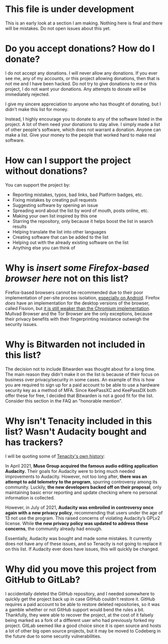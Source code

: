 # This file is under development

This is an early look at a section I am making. Nothing here is final and there will be mistakes. Do not open issues about this yet.

# Do you accept donations? How do I donate?

I do not accept any donations. I will never allow any donations. If you ever see me, any of my accounts, or this project allowing donations, then that is not me and I have been hacked. Do not try to give donations to me or this project, I do not want your donations. Any attempts to donate will be immediately rejected. 

I give my sincere appreciation to anyone who has thought of donating, but I didn't make this list for money. 

Instead, I highly encourage you to donate to any of the software listed in the project. A lot of them need your donations to stay alive. I simply made a list of other people's software, which does not warrant a donation. Anyone can make a list. Give your money to the people that worked hard to make real software. 

# How can I support the project without donations?

You can support the project by:
- Reporting mistakes, typos, bad links, bad Platform badges, etc.
- Fixing mistakes by creating pull requests
- Suggesting software by opening an issue
- Spreading word about the list by word of mouth, posts online, etc.
- Making your own list inspired by this one
- Starring the repository, only because it helps boost the list in search results
- Helping translate the list into other languages
- Creating software that can be added to the list
- Helping out with the already existing software on the list
- Anything else you can think of

# Why is *insert some Firefox-based browser here* not on this list?

Firefox-based browsers cannot be recommended due to their poor implementation of per-site process isolation, [especially on Android](https://divestos.org/pages/browsers#processIsolation). Firefox *does* have an implementation for the desktop versions of the browser, called Fission, but [it is still weaker than the Chromium implementation](https://madaidans-insecurities.github.io/firefox-chromium.html#sandboxing). Mullvad Browser and the Tor Browser are the only exceptions, because their privacy benefits with their fingerprinting resistance outweigh the security issues.

# Why is Bitwarden not included in this list?

The decision not to include Bitwarden was thought about for a long time. The main reason they didn't make it on the list is because of their focus on business over privacy/security in some cases. An example of this is how you are required to sign up for a paid account to be able to use a hardware security key as a method of MFA. Since KeePassXC and KeePassDX both offer these for free, I decided that Bitwarden is not a good fit for the list. Consider this section in the FAQ an "honorable mention".

# Why isn't Tenacity included in this list? Wasn't Audacity bought and has trackers?

I will be quoting some of [Tenacity's own history](https://tenacityaudio.org/docs/_content/Motivation.html#history):

In April 2021, **Muse Group acquired the famous audio editing application Audacity.** Their goals for Audacity were to bring much needed improvements to Audacity. However, not too long after, **there was an attempt to add telemetry to the program**, spurring controversy among its community. Luckily, **the new developers backed off on their proposal**, only maintaining basic error reporting and update checking where no personal information is collected.

However, in July of 2021, **Audacity was embroiled in controversy once again with a new privacy policy**, recommending that users under the age of 13 not use the program. This raised concerns of violating Audacity’s GPLv2 license. While **the new privacy policy was updated to address these concerns**, the community already had enough.

Essentially, Audacity was bought and made some mistakes. It currently does not have any of these issues, and so Tenacity is not going to replace it on this list. If Audacity ever does have issues, this will quickly be changed. 

# Why did you move this project from GitHub to GitLab?

I accidentally deleted the GitHub repository, and I needed somewhere to quickly get the project back up in case GitHub couldn't restore it. GitHub requires a paid account to be able to restore deleted repositories, so it was a gamble whether or not GitHub support would bend the rules a bit. Thankfully, they were able to recover the project, at the cost of it falsely being marked as a fork of a different user who had previously forked my project. GitLab seemed like a good choice since it is open source and hosts a lot of other big open source projects, but it may be moved to Codeberg in the future due to some security vulnerabilities.